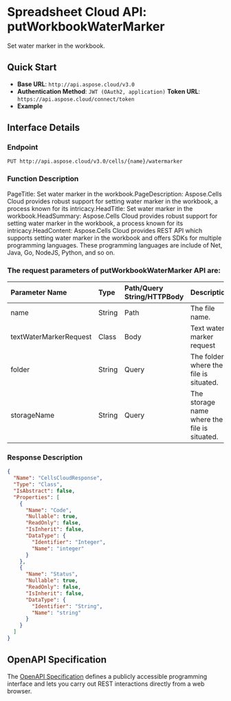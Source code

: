 # **Spreadsheet Cloud API: putWorkbookWaterMarker**

Set water marker in the workbook. 


## **Quick Start**

- **Base URL**: `http://api.aspose.cloud/v3.0`
- **Authentication Method**: `JWT (OAuth2, application)`  **Token URL**: `https://api.aspose.cloud/connect/token`
- **Example** 

## **Interface Details**

### **Endpoint** 

```
PUT http://api.aspose.cloud/v3.0/cells/{name}/watermarker
```
### **Function Description**
PageTitle: Set water marker in the workbook.PageDescription: Aspose.Cells Cloud provides robust support for setting water marker in the workbook, a process known for its intricacy.HeadTitle: Set water marker in the workbook.HeadSummary: Aspose.Cells Cloud provides robust support for setting water marker in the workbook, a process known for its intricacy.HeadContent: Aspose.Cells Cloud provides REST API which supports setting water marker in the workbook and offers SDKs for multiple programming languages. These programming languages are include of Net, Java, Go, NodeJS, Python, and so on.

### The request parameters of **putWorkbookWaterMarker** API are: 

| Parameter Name | Type | Path/Query String/HTTPBody | Description | 
| :- | :- | :- |:- | 
|name|String|Path|The file name.|
|textWaterMarkerRequest|Class|Body|Text water marker request|
|folder|String|Query|The folder where the file is situated.|
|storageName|String|Query|The storage name where the file is situated.|

### **Response Description**
```json
{
  "Name": "CellsCloudResponse",
  "Type": "Class",
  "IsAbstract": false,
  "Properties": [
    {
      "Name": "Code",
      "Nullable": true,
      "ReadOnly": false,
      "IsInherit": false,
      "DataType": {
        "Identifier": "Integer",
        "Name": "integer"
      }
    },
    {
      "Name": "Status",
      "Nullable": true,
      "ReadOnly": false,
      "IsInherit": false,
      "DataType": {
        "Identifier": "String",
        "Name": "string"
      }
    }
  ]
}
```


## OpenAPI Specification

The [OpenAPI Specification](https://reference.aspose.cloud/cells/#/WorkbookController/PutWorkbookWaterMarker) defines a publicly accessible programming interface and lets you carry out REST interactions directly from a web browser.


